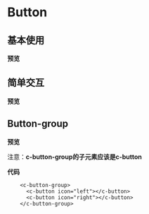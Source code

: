 
# Button
## 基本使用
**预览**

<ClientOnly>
  <demo-button></demo-button>
</ClientOnly>


## 简单交互
**预览**

<ClientOnly>
  <demo-button2></demo-button2>
</ClientOnly>

## Button-group
**预览**

<ClientOnly>
  <buttonGroup-demo></buttonGroup-demo>
</ClientOnly>

注意：**c-button-group的子元素应该是c-button**

**代码**
```
    <c-button-group>
      <c-button icon="left"></c-button>
      <c-button icon="right"></c-button>
    </c-button-group>
```